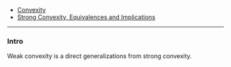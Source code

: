 - [Convexity](../../CSE%20546%20Machine%20Learning%20Fundamentals/Convexity.md)
- [Strong Convexity, Equivalences and Implications](../Strong%20Convexity,%20Equivalences%20and%20Implications.md)

---
### **Intro**

Weak convexity is a direct generalizations from strong convexity. 



